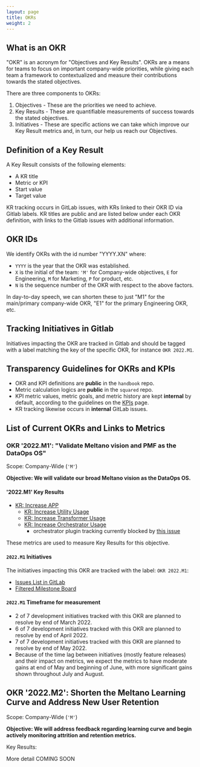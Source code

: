 ```yaml
---
layout: page
title: OKRs
weight: 2
---
```


## What is an OKR

"OKR" is an acronym for "Objectives and Key Results". OKRs are a means for teams to focus on important company-wide priorities, while giving each team a framework to contextualized and measure their contributions towards the stated objectives.

There are three components to OKRs:

1. Objectives - These are the priorities we need to achieve.
2. Key Results - These are quantifiable measurements of success towards the stated objectives.
3. Initiatives - These are specific actions we can take which improve our Key Result metrics and, in turn, our help us reach our Objectives.

## Definition of a Key Result

A Key Result consists of the following elements:

- A KR title
- Metric or KPI
- Start value
- Target value

KR tracking occurs in GitLab issues, with KRs linked to their OKR ID via Gitlab labels. KR titles are public and are listed below under each OKR definition, with links to the Gitlab issues with additional information.

## OKR IDs

We identify OKRs with the id number "YYYY.XN" where:

- `YYYY` is the year that the OKR was established.
- `X` is the initial of the team: `'M'` for Company-wide objectives, `E` for Engineering, `M` for Marketing, `P` for product, etc.
- `N` is the sequence number of the OKR with respect to the above factors.

In day-to-day speech, we can shorten these to just "M1" for the main/primary company-wide OKR, "E1" for the primary Engineering OKR, etc.

## Tracking Initiatives in Gitlab

Initiatives impacting the OKR are tracked in Gitlab and should be tagged with a label matching the key of the specific OKR, for instance `OKR 2022.M1`.

## Transparency Guidelines for OKRs and KPIs

- OKR and KPI definitions are **public** in the `handbook` repo.
- Metric calculation logics are **public** in the `squared` repo.
- KPI metric values, metric goals, and metric history are kept **internal** by default, according to the guidelines on the [KPIs](/data-team/kpis) page.
- KR tracking likewise occurs in **internal** GitLab issues.

## List of Current OKRs and Links to Metrics

### OKR '2022.M1': "Validate Meltano vision and PMF as the DataOps OS"

Scope: Company-Wide (`'M'`)

**Objective: We will validate our broad Meltano vision as the DataOps OS.**

#### '2022.M1' Key Results

- [KR: Increase APP](https://gitlab.com/meltano/meta/-/issues/217)
  - [KR: Increase Utility Usage](https://gitlab.com/meltano/meta/-/issues/218)
  - [KR: Increase Transformer Usage](https://gitlab.com/meltano/meta/-/issues/219)
  - [KR: Increase Orchestrator Usage](https://gitlab.com/meltano/meta/-/issues/220)
    - orchestrator plugin tracking currently blocked by [this issue](https://gitlab.com/meltano/meta/-/issues/216)

These metrics are used to measure Key Results for this objective.

#### `2022.M1` Initiatives

The initiatives impacting this OKR are tracked with the label: `OKR 2022.M1`:

- [Issues List in GitLab](https://gitlab.com/groups/meltano/-/issues?sort=created_date&state=all&label_name[]=OKR+2022.M1)
- [Filtered Milestone Board](https://gitlab.com/groups/meltano/-/boards/1933232?label_name[]=OKR%202022.M1)

#### `2022.M1` Timeframe for measurement

- 2 of 7 development initiatives tracked with this OKR are planned to resolve by end of March 2022.
- 6 of 7 development initiatives tracked with this OKR are planned to resolve by end of April 2022.
- 7 of 7 development initiatives tracked with this OKR are planned to resolve by end of May 2022.
- Because of the time lag between initiatives (mostly feature releases) and their impact on metrics, we expect the metrics to have moderate gains at end of May and beginning of June, with more significant gains shown throughout July and August.

## OKR '2022.M2': Shorten the Meltano Learning Curve and Address New User Retention

Scope: Company-Wide (`'M'`)

**Objective: We will address feedback regarding learning curve and begin actively monitoring attrition and retention metrics.**

Key Results:

More detail COMING SOON
